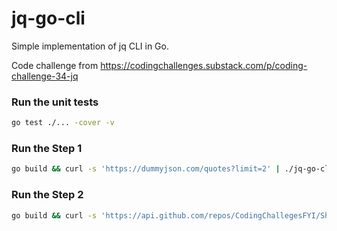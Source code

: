 # jq-go-cli
Simple implementation of jq CLI in Go.

Code challenge from https://codingchallenges.substack.com/p/coding-challenge-34-jq

### Run the unit tests
```sh
go test ./... -cover -v
```
### Run the Step 1
```sh
go build && curl -s 'https://dummyjson.com/quotes?limit=2' | ./jq-go-cli
```

### Run the Step 2
```sh
go build && curl -s 'https://api.github.com/repos/CodingChallegesFYI/SharedSolutions/commits?per_page=3' | ./jq-go-cli ".[1]"
```

